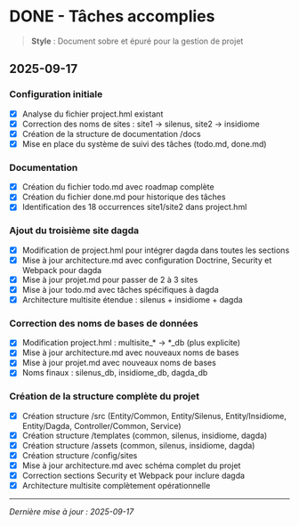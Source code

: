 # DONE - Tâches accomplies

> **Style** : Document sobre et épuré pour la gestion de projet

## 2025-09-17

### Configuration initiale
- [x] Analyse du fichier project.hml existant
- [x] Correction des noms de sites : site1 → silenus, site2 → insidiome
- [x] Création de la structure de documentation /docs
- [x] Mise en place du système de suivi des tâches (todo.md, done.md)

### Documentation
- [x] Création du fichier todo.md avec roadmap complète
- [x] Création du fichier done.md pour historique des tâches
- [x] Identification des 18 occurrences site1/site2 dans project.hml

### Ajout du troisième site dagda
- [x] Modification de project.hml pour intégrer dagda dans toutes les sections
- [x] Mise à jour architecture.md avec configuration Doctrine, Security et Webpack pour dagda
- [x] Mise à jour projet.md pour passer de 2 à 3 sites
- [x] Mise à jour todo.md avec tâches spécifiques à dagda
- [x] Architecture multisite étendue : silenus + insidiome + dagda

### Correction des noms de bases de données
- [x] Modification project.hml : multisite_* → *_db (plus explicite)
- [x] Mise à jour architecture.md avec nouveaux noms de bases
- [x] Mise à jour projet.md avec nouveaux noms de bases
- [x] Noms finaux : silenus_db, insidiome_db, dagda_db

### Création de la structure complète du projet
- [x] Création structure /src (Entity/Common, Entity/Silenus, Entity/Insidiome, Entity/Dagda, Controller/Common, Service)
- [x] Création structure /templates (common, silenus, insidiome, dagda)
- [x] Création structure /assets (common, silenus, insidiome, dagda)
- [x] Création structure /config/sites
- [x] Mise à jour architecture.md avec schéma complet du projet
- [x] Correction sections Security et Webpack pour inclure dagda
- [x] Architecture multisite complètement opérationnelle

---
*Dernière mise à jour : 2025-09-17*
